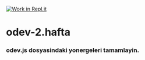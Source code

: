 [![Work in Repl.it](https://classroom.github.com/assets/work-in-replit-14baed9a392b3a25080506f3b7b6d57f295ec2978f6f33ec97e36a161684cbe9.svg)](https://classroom.github.com/online_ide?assignment_repo_id=3792867&assignment_repo_type=AssignmentRepo)
# odev-2.hafta
### odev.js dosyasindaki yonergeleri tamamlayin.
